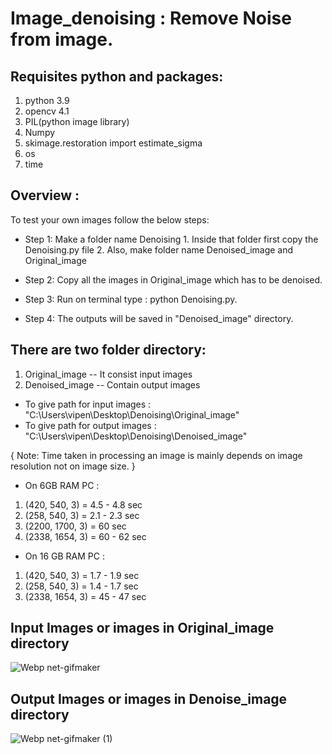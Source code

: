 # Image_denoising : Remove Noise from image.

## Requisites python and packages: 
1. python 3.9
2. opencv 4.1
3. PIL(python image library)
4. Numpy
5. skimage.restoration import estimate_sigma
6. os
7. time 

## Overview :
To test your own images follow the below steps:

* Step 1: Make a folder name Denoising
		1. Inside that folder first copy the Denoising.py file
		2. Also, make folder name Denoised_image and Original_image

* Step 2: Copy all the images in Original_image which has to be denoised.

* Step 3: Run on terminal type : python Denoising.py.

* Step 4: The outputs will be saved in "Denoised_image" directory.

## There are two folder directory:

1. Original_image  -- It consist input images
2. Denoised_image  -- Contain output images

* To give path for input images : "C:\Users\vipen\Desktop\Denoising\Original_image"
* To give path for output images : "C:\Users\vipen\Desktop\Denoising\Denoised_image"

{ Note: Time taken in processing an image is mainly depends on image resolution not on image size. }

* On 6GB RAM PC : 
1. (420, 540, 3) = 4.5 - 4.8 sec
2. (258, 540, 3) = 2.1 - 2.3 sec
3. (2200, 1700, 3) = 60 sec
4. (2338, 1654, 3) = 60 - 62 sec

* On 16 GB RAM PC : 
1. (420, 540, 3) = 1.7 - 1.9 sec
2. (258, 540, 3) = 1.4 - 1.7 sec
3. (2338, 1654, 3) = 45 - 47 sec


## Input Images or images in Original_image directory

![Webp net-gifmaker](https://user-images.githubusercontent.com/78907282/115428745-572aad80-a220-11eb-95dd-d22bfbb00802.gif)

## Output Images or images in Denoise_image directory

![Webp net-gifmaker (1)](https://user-images.githubusercontent.com/78907282/115429148-c1dbe900-a220-11eb-94d1-bd2431a00b25.gif)

